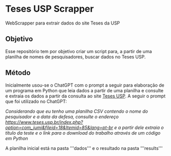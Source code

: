 # Teses USP Scrapper

WebScrapper para extrair dados do site Teses da USP

## Objetivo

Esse repositório tem por objetivo criar um script para, a partir de uma planilha de nomes de pesquisadores, buscar dados no Teses USP.

## Método

Inicialmente usou-se o ChatGPT com o prompt a seguir para elaboração de um programa em Python que leia dados a partir de uma planilha e consulte e extraia os dados a partir da consulta ao site [Teses USP](https://www.teses.usp.br). A seguir o prompt que foi utilizado no ChatGPT:

_Considerando que eu tenho uma planilha CSV contendo o nome do pesquisador e a data da defesa, consulte o endereço https://www.teses.usp.br/index.php?option=com_jumi&fileid=18&Itemid=85&lang=pt-br e a partir dele extraia o título da teste e o link para o download do trabalho através de um código em Python_

A planilha inicial está na pasta '''dados''' e o resultado na pasta '''results'''


